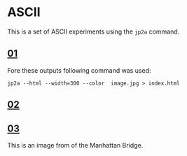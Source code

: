 # ASCII

This is a set of ASCII experiments using the ```jp2a``` command.

## [01](./01)

Fore these outputs following command was used:

```
jp2a --html --width=300 --color  image.jpg > index.html  
```

## [02](./02)

## [03](./03)

This is an image from of the Manhattan Bridge.
